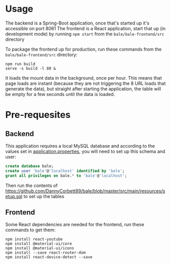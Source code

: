 # Usage
The backend is a Spring-Boot application, once that's started up it's accessible on port 8081
The frontend is a React application, start that up (in development mode) by running `npm start` from the `bale/bale-frontend/src` directory

To package the frontend up for production, run these commands from the `bale/bale-frontend/src` directory:
```
npm run build
serve -s build -l 80 &
```

It loads the mount data in the background, once per hour. This means that page loads are instant (because they are not triggering the 8 URL loads that generate the data), but straight after starting the application, the table will be empty for a few seconds until the data is loaded.

# Pre-requesites
## Backend
This application requires a local MySQL database and according to the values set in [application.properties](https://github.com/DannyCorbett89/bale/blob/master/src/main/resources/application.properties), you will need to set up this schema and user:

```sql
create database bale;
create user 'bale'@'localhost' identified by 'bale';
grant all privileges on bale.* to 'bale'@'localhost';
```

Then run the contents of https://github.com/DannyCorbett89/bale/blob/master/src/main/resources/setup.sql to set up the tables

## Frontend
Some React dependencies are needed for the frontend, run these commands to get them:
```
npm install react-youtube
npm install @material-ui/core
npm install @material-ui/icons
npm install --save react-router-dom
npm install react-device-detect --save
```
